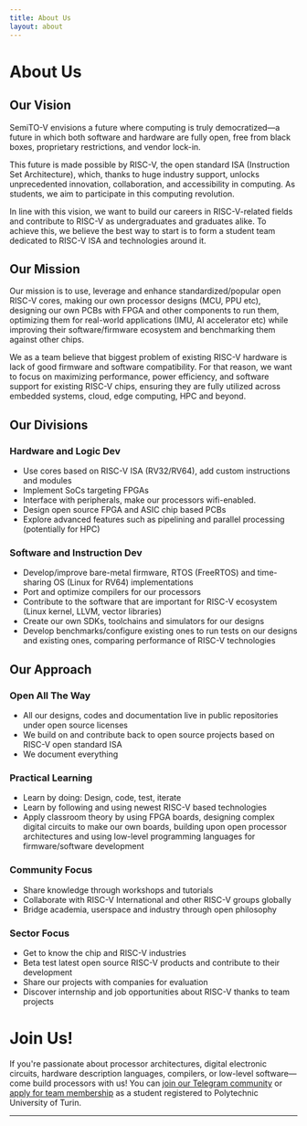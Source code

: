 ```yaml
---
title: About Us
layout: about
---
```

# About Us

## Our Vision
SemiTO-V envisions a future where computing is truly democratized—a future in which both software and hardware are fully open, free from black boxes, proprietary restrictions, and vendor lock-in.

This future is made possible by RISC-V, the open standard ISA (Instruction Set Architecture), which, thanks to huge industry support, unlocks unprecedented innovation, collaboration, and accessibility in computing. As students, we aim to participate in this computing revolution.

In line with this vision, we want to build our careers in RISC-V-related fields and contribute to RISC-V as undergraduates and graduates alike. To achieve this, we believe the best way to start is to form a student team dedicated to RISC-V ISA and technologies around it.

## Our Mission
Our mission is to use, leverage and enhance standardized/popular open RISC-V cores, making our own processor designs (MCU, PPU etc), designing our own PCBs with FPGA and other components to run them, optimizing them for real-world applications (IMU, AI accelerator etc) while improving their software/firmware ecosystem and benchmarking them against other chips.

We as a team believe that biggest problem of existing RISC-V hardware is lack of good firmware and software compatibility. For that reason, we want to focus on maximizing performance, power efficiency, and software support for existing RISC-V chips, ensuring they are fully utilized across embedded systems, cloud, edge computing, HPC and beyond.

## Our Divisions
### Hardware and Logic Dev
- Use cores based on RISC-V ISA (RV32/RV64), add custom instructions and modules
- Implement SoCs targeting FPGAs
- Interface with peripherals, make our processors wifi-enabled.
- Design open source FPGA and ASIC chip based PCBs
- Explore advanced features such as pipelining and parallel processing (potentially for HPC)

### Software and Instruction Dev
- Develop/improve bare-metal firmware, RTOS (FreeRTOS) and time-sharing OS (Linux for RV64) implementations
- Port and optimize compilers for our processors
- Contribute to the software that are important for RISC-V ecosystem (Linux kernel, LLVM, vector libraries)
- Create our own SDKs, toolchains and simulators for our designs
- Develop benchmarks/configure existing ones to run tests on our designs and existing ones, comparing performance of RISC-V technologies

## Our Approach
### Open All The Way
- All our designs, codes and documentation live in public repositories under open source licenses
- We build on and contribute back to open source projects based on RISC-V open standard ISA
- We document everything

### Practical Learning
- Learn by doing: Design, code, test, iterate
- Learn by following and using newest RISC-V based technologies
- Apply classroom theory by using FPGA boards, designing complex digital circuits to make our own boards, building upon open processor architectures and using low-level programming languages for firmware/software development

### Community Focus
- Share knowledge through workshops and tutorials
- Collaborate with RISC-V International and other RISC-V groups globally
- Bridge academia, userspace and industry through open philosophy

### Sector Focus
- Get to know the chip and RISC-V industries
- Beta test latest open source RISC-V products and contribute to their development
- Share our projects with companies for evaluation
- Discover internship and job opportunities about RISC-V thanks to team projects

# Join Us!
If you're passionate about processor architectures, digital electronic circuits, hardware description languages, compilers, or low-level software—come build processors with us! You can [join our Telegram community](https://t.me/SemiTOFive) or [apply for team membership](https://forms.gle/TKjrRyMLgwAe8ptx9) as a student registered to Polytechnic University of Turin.

----

[^1]: [It can take up to 10 minutes for changes to your site to publish after you push the changes to GitHub](https://docs.github.com/en/pages/setting-up-a-github-pages-site-with-jekyll/creating-a-github-pages-site-with-jekyll#creating-your-site).

[Just the Docs]: https://just-the-docs.github.io/just-the-docs/
[GitHub Pages]: https://docs.github.com/en/pages
[README]: https://github.com/just-the-docs/just-the-docs-template/blob/main/README.md
[Jekyll]: https://jekyllrb.com
[GitHub Pages / Actions workflow]: https://github.blog/changelog/2022-07-27-github-pages-custom-github-actions-workflows-beta/
[use this template]: https://github.com/just-the-docs/just-the-docs-template/generate
